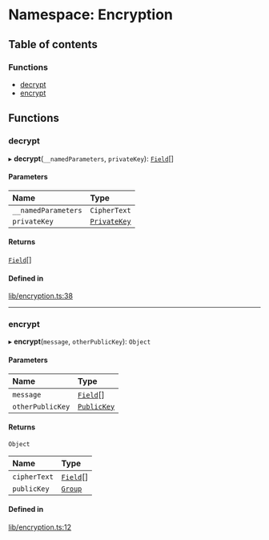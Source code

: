 # Namespace: Encryption

## Table of contents

### Functions

- [decrypt](Encryption.md#decrypt)
- [encrypt](Encryption.md#encrypt)

## Functions

### decrypt

▸ **decrypt**(`__namedParameters`, `privateKey`): [`Field`](../classes/Field.md)[]

#### Parameters

| Name | Type |
| :------ | :------ |
| `__namedParameters` | `CipherText` |
| `privateKey` | [`PrivateKey`](../classes/PrivateKey.md) |

#### Returns

[`Field`](../classes/Field.md)[]

#### Defined in

[lib/encryption.ts:38](https://github.com/o1-labs/snarkyjs/blob/4b46575/src/lib/encryption.ts#L38)

___

### encrypt

▸ **encrypt**(`message`, `otherPublicKey`): `Object`

#### Parameters

| Name | Type |
| :------ | :------ |
| `message` | [`Field`](../classes/Field.md)[] |
| `otherPublicKey` | [`PublicKey`](../classes/Types.PublicKey.md) |

#### Returns

`Object`

| Name | Type |
| :------ | :------ |
| `cipherText` | [`Field`](../classes/Field.md)[] |
| `publicKey` | [`Group`](../classes/Group.md) |

#### Defined in

[lib/encryption.ts:12](https://github.com/o1-labs/snarkyjs/blob/4b46575/src/lib/encryption.ts#L12)
